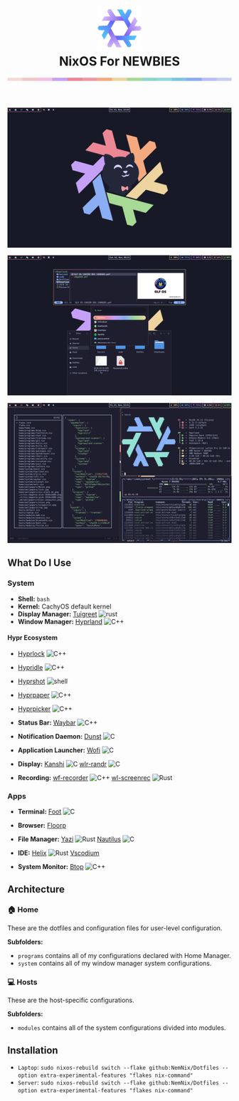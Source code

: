 <h1 align="center">
   <img src="./assets/nixos.png" width="100px" /> 
   <br>
      NixOS For NEWBIES
   <br>
      <img src="./assets/macchiato.png" width="600px" /> <br>
      <br>
   </div>
</h1>

![Home](./assets/home.png)

![File](./assets/file.png)

![Dev](./assets/dev.png)

## What Do I Use

### System
- **Shell:** ```bash```
- **Kernel:** CachyOS default kernel
- **Display Manager:** [Tuigreet](https://github.com/apognu/tuigreet) ![rust][rs]
- **Window Manager:** [Hyprland](https://github.com/hyprwm/Hyprland) ![C++][cpp]

#### Hypr Ecosystem
- [Hyprlock](https://github.com/hyprwm/hyprlock) ![C++][cpp]
- [Hypridle](https://github.com/hyprwm/hypridle) ![C++][cpp]
- [Hyprshot](https://github.com/Gustash/Hyprshot) ![shell][sh]
- [Hyprpaper](https://github.com/hyprwm/hyprpaper) ![C++][cpp]
- [Hyprpicker](https://github.com/hyprwm/hyprpicker) ![C++][cpp]

- **Status Bar:** [Waybar](https://github.com/Alexays/Waybar) ![C++][cpp]

- **Notification Daemon:** [Dunst](https://dunst-project.org/) ![C][c]

- **Application Launcher:** [Wofi](https://gitlab.com/dgirault/wofi) ![C][c]

- **Display:** [Kanshi](https://git.sr.ht/~emersion/kanshi) ![C][c] [wlr-randr](https://sr.ht/~emersion/wlr-randr/) ![C][c]

- **Recording:** [wf-recorder](https://github.com/ammen99/wf-recorder) ![C++][cpp] [wl-screenrec](https://github.com/russelltg/wl-screenrec) ![Rust][rs]

### Apps

- **Terminal:** [Foot](https://codeberg.org/dnkl/foot) ![C][c]
 
- **Browser:** [Floorp](https://github.com/Floorp-Projects/Floorp)

- **File Manager:** [Yazi](https://github.com/sxyazi/yazi) ![Rust][rs] [Nautilus](https://github.com/GNOME/nautilus) ![C][c]

- **IDE:** [Helix](https://helix-editor.com/) ![Rust][rs] [Vscodium](https://github.com/VSCodium/vscodium)

- **System Monitor:** [Btop](https://github.com/aristocratos/btop) ![C++][cpp]

## Architecture

### 🏠 Home

These are the dotfiles and configuration files for user-level configuration.

**Subfolders:**

- `programs` contains all of my configurations declared with Home Manager.
- `system` contains all of my window manager system configurations.

### 💻 Hosts

These are the host-specific configurations.

**Subfolders:**

- `modules` contains all of the system configurations divided into modules.


## Installation

- `Laptop`: ```sudo nixos-rebuild switch --flake github:NemNix/Dotfiles --option extra-experimental-features "flakes nix-command"```
- `Server`: ```sudo nixos-rebuild switch --flake github:NemNix/Dotfiles --option extra-experimental-features "flakes nix-command"```



<!-- Links -->

<!-- Languages -->
<!-- Rust -->
[rs]: https://img.shields.io/badge/-rust-orange
<!-- Nim -->
[nim]: https://img.shields.io/badge/-nim-%23ffe953
<!-- Shell/Bash -->
[sh]: https://img.shields.io/badge/-shell-green
<!-- Golang -->
[go]: https://img.shields.io/badge/-go-68D7E2
<!-- C++ -->
[cpp]: https://img.shields.io/badge/-c%2B%2B-red
<!-- C -->
[c]: https://img.shields.io/badge/-c-lightgrey
<!-- Zig -->
[z]: https://img.shields.io/badge/-zig-yellow
<!-- Vala -->
[va]: https://img.shields.io/badge/-vala-blueviolet
<!-- Dart -->
[da]: https://img.shields.io/badge/-dart-02D3B3
<!-- Python -->
[py]: https://img.shields.io/badge/-python-blue
<!-- TypeScript -->
[ts]: https://img.shields.io/badge/-TS-007BCD
